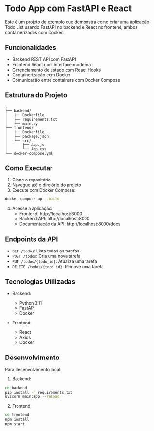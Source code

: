 # Todo App com FastAPI e React

Este é um projeto de exemplo que demonstra como criar uma aplicação Todo List usando FastAPI no backend e React no frontend, ambos containerizados com Docker.

## Funcionalidades

- Backend REST API com FastAPI
- Frontend React com interface moderna
- Gerenciamento de estado com React Hooks
- Containerização com Docker
- Comunicação entre containers com Docker Compose

## Estrutura do Projeto

```
.
├── backend/
│   ├── Dockerfile
│   ├── requirements.txt
│   └── main.py
├── frontend/
│   ├── Dockerfile
│   ├── package.json
│   └── src/
│       ├── App.js
│       └── App.css
└── docker-compose.yml
```

## Como Executar

1. Clone o repositório
2. Navegue até o diretório do projeto
3. Execute com Docker Compose:
```bash
docker-compose up --build
```

4. Acesse a aplicação:
   - Frontend: http://localhost:3000
   - Backend API: http://localhost:8000
   - Documentação da API: http://localhost:8000/docs

## Endpoints da API

- `GET /todos`: Lista todas as tarefas
- `POST /todos`: Cria uma nova tarefa
- `PUT /todos/{todo_id}`: Atualiza uma tarefa
- `DELETE /todos/{todo_id}`: Remove uma tarefa

## Tecnologias Utilizadas

- Backend:
  - Python 3.11
  - FastAPI
  - Docker

- Frontend:
  - React
  - Axios
  - Docker

## Desenvolvimento

Para desenvolvimento local:

1. Backend:
```bash
cd backend
pip install -r requirements.txt
uvicorn main:app --reload
```

2. Frontend:
```bash
cd frontend
npm install
npm start
``` 